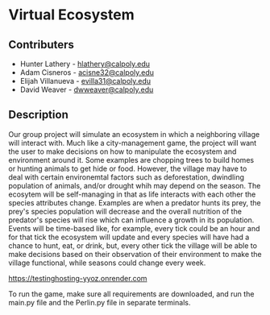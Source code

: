 # Virtual Ecosystem

## Contributers

- Hunter Lathery - hlathery@calpoly.edu  
- Adam Cisneros - acisne32@calpoly.edu  
- Elijah Villanueva - evilla31@calpoly.edu 
- David Weaver - dwweaver@calpoly.edu

## Description

Our group project will simulate an ecosystem in which a neighboring village will interact with. Much like a city-management game, the project will want the user to make decisions on how to manipulate the ecosystem and environment around it. Some examples are chopping trees to build homes or hunting animals to get hide or food. However, the village may have to deal with certain environemtal factors such as deforestation, dwindling population of animals, and/or drought whih may depend on the season. The ecosytem will be self-managing in that as life interacts with each other the species attributes change. Examples are when a predator hunts its prey, the prey's species population will decrease and the overall nutrition of the predator's species will rise which can influence a growth in its population. Events will be time-based like, for example, every tick could be an hour and for that tick the ecosystem will update and every species will have had a chance to hunt, eat, or drink, but, every other tick the village will be able to make decisions based on their observation of their environment to make the village functional, while seasons could change every week.

https://testinghosting-yyoz.onrender.com

To run the game, make sure all requirements are downloaded, and run the main.py file and the Perlin.py file in separate terminals.
